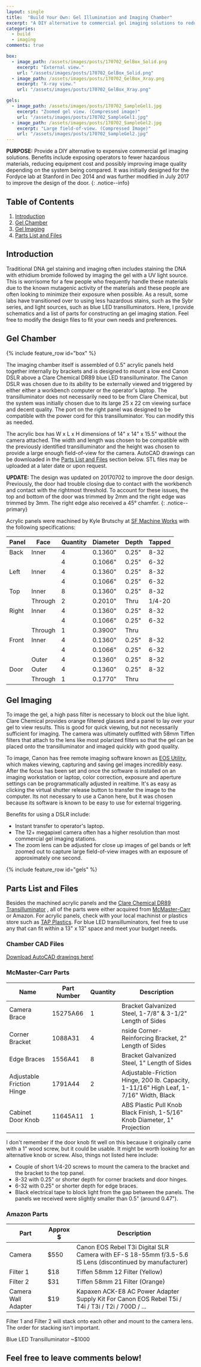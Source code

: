 ```yaml
---
layout: single
title:  "Build Your Own: Gel Illumination and Imaging Chamber"
excerpt: "A DIY alternative to commercial gel imaging solutions to reduce exposure to hazardous materials and reduce upfront equipment costs."
categories:
  - build
  - imaging
comments: true

box:
  - image_path: /assets/images/posts/170702_GelBox_Solid.png
    excerpt: "External view."
    url: "/assets/images/posts/170702_GelBox_Solid.png"
  - image_path: /assets/images/posts/170702_GelBox_Xray.png
    excerpt: "X-ray view."
    url: "/assets/images/posts/170702_GelBox_Xray.png"

gels:
  - image_path: /assets/images/posts/170702_SampleGel1.jpg
    excerpt: "Zoomed gel view. (Compressed image)"
    url: "/assets/images/posts/170702_SampleGel1.jpg"
  - image_path: /assets/images/posts/170702_SampleGel2.jpg
    excerpt: "Large field-of-view. (Compressed Image)"
    url: "/assets/images/posts/170702_SampleGel2.jpg"
---
```


**PURPOSE:** Provide a DIY alternative to expensive commercial gel imaging solutions. Benefits include exposing operators to fewer hazardous materials, reducing equipment cost and possibly improving image quality depending on the system being compared. It was initially designed for the Fordyce lab at Stanford in Dec 2014 and was further modified in July 2017 to improve the design of the door.
{: .notice--info}

## Table of Contents

1. [Introduction](#Introduction)
2. [Gel Chamber](#GelChamber)
3. [Gel Imaging](#GelImage)
4. [Parts List and Files](#PartsList)

## <a name="Introduction"></a>Introduction

Traditional DNA gel staining and imaging often includes staining the DNA with ethidium bromide followed by imaging the gel with a UV light source. This is worrisome for a few people who frequently handle these materials due to the known mutagenic activity of the materials and these people are often looking to minimize their exposure when possible. As a result, some labs have transitioned over to using less hazardous stains, such as the Sybr series, and light sources, such as blue LED transilluminators. Here, I provide schematics and a list of parts for constructing an gel imaging station. Feel free to modify the design files to fit your own needs and preferences.

## <a name="GelChamber"></a>Gel Chamber

{% include feature_row id="box" %}

The imaging chamber itself is assembled of 0.5" acrylic panels held together internally by brackets and is designed to mount a low end Canon DSLR above a Clare Chemical DR89 blue LED transilluminator. The Canon DSLR was chosen due to its ability to be externally viewed and triggered by either either a workbench computer or the operator's laptop. The transilluminator does not necessarily need to be from Clare Chemical, but the system was initially chosen due to its large 25 x 22 cm viewing surface and decent quality. The port on the right panel was designed to be compatible with the power cord for this transilluminator. You can modify this as needed.

The acrylic box has W x L x H dimensions of 14" x 14" x 15.5" without the camera attached. The width and length was chosen to be compatible with the previously identified transilluminator and the height was chosen to provide a large enough field-of-view for the camera. AutoCAD drawings can be downloaded in the [Parts List and Files](#PartsList) section below. STL files may be uploaded at a later date or upon request.

**UPDATE:** The design was updated on 20170702 to improve the door design. Previously, the door had trouble closing due to contact with the workbench and contact with the rightmost threshold. To account for these issues, the top and bottom of the door was trimmed by 2mm and the right edge was trimmed by 3mm. The right edge also received a 45&deg; chamfer.
{: .notice--primary}

Acrylic panels were machined by Kyle Brutschy at [SF Machine Works](http://www.sfmachineworks.com/) with the following specifications:

| Panel | Face  | Quantity | Diameter | Depth | Tapped |
|-------|-------|----------|----------|-------|--------|
| Back  | Inner |   4      |  0.1360"  | 0.25" | 8-32   |
|       |       |   4      |  0.1066" | 0.25" | 6-32   |
| Left  | Inner |   4      |  0.1360"  | 0.25" | 8-32   |
|       |       |   4      |  0.1066" | 0.25" | 6-32   |
| Top   | Inner |   8      |  0.1360"  | 0.25" | 8-32   |
|       | Through |   2      |  0.2010" | Thru | 1/4-20 |
| Right | Inner |   4      |  0.1360"  | 0.25" | 8-32   |
|       |       |   4      |  0.1066" | 0.25" | 6-32   |
|       | Through | 1      | 0.3900"   | Thru  |        |
| Front | Inner |   4      |  0.1360"  | 0.25" | 8-32   |
|       |       |   4      |  0.1066" | 0.25" | 6-32   |
|       | Outer |   4      |  0.1360"  | 0.25" | 8-32   |
| Door  | Outer |   4      |  0.1360"  | 0.25" | 8-32   |
|       | Through |   1      |  0.1770" | Thru |       |

## <a name="GelImaging"></a>Gel Imaging

To image the gel, a high pass filter is necessary to block out the blue light. Clare Chemical provides orange filtered glasses and a panel to lay over your gel to view results. This is good for quick viewing, but not necessarily sufficient for imaging. The camera was ultimately outfitted with 58mm Tiffen filters that attach to the lens like most polarized filters so that the gel can be placed onto the transilluminator and imaged quickly with good quality.

To image, Canon has free remote imaging software known as [EOS Utility](https://www.usa.canon.com/internet/portal/us/home/support/self-help-center/eos-utility), which makes viewing, capturing and saving gel images incredibly easy. After the focus has been set and once the software is installed on an imaging workstation or laptop, color correction, exposure and aperture settings can be programmatically adjusted in realtime. It's as easy as clicking the virtual shutter release button to transfer the image to the computer. Its not necessary to use a Canon here, but it was chosen because its software is known to be easy to use for external triggering.

Benefits for using a DSLR include:
* Instant transfer to operator's laptop.
* The 12+ megapixel camera often has a higher resolution than most commercial gel imaging stations.
* The zoom lens can be adjusted for close up images of gel bands or left zoomed out to capture large field-of-view images with an exposure of approximately one second.

{% include feature_row id="gels" %}

## <a name="PartsList"></a>Parts List and Files

Besides the machined acrylic panels and the [Clare Chemical DR89 Transilluminator](http://www.clarechemical.com/transilluminator.htm) , all of the parts were either acquired from [McMaster-Carr](https://www.mcmaster.com/) or Amazon. For acrylic panels, check with your local machinist or plastics store such as [TAP Plastics](https://www.tapplastics.com/about/locations). For blue LED transilluminators, feel free to use any that can fit within a 13" x 13" space and meet your budget needs.

### Chamber CAD Files

[Download AutoCAD drawings here!](/assets/images/posts/170702_GelChamber-Packaged.zip)

### McMaster-Carr Parts

| Name | Part Number | Quantity | Description |
|------|-------------|----------|-------------|
| Camera Brace | 15275A66 | 1 | Bracket Galvanized Steel, 1-7/8" & 3-1/2" Length of Sides |
| Corner Bracket | 1088A31 | 4 | nside Corner-Reinforcing Bracket, 2" Length of Sides |
| Edge Braces | 1556A41 | 8 | Bracket Galvanized Steel, 1" Length of Sides |
| Adjustable Friction Hinge | 1791A44 | 2 | Adjustable-Friction Hinge, 200 lb. Capacity, 1-11/16" High Leaf, 1-7/16" Width, Black |
| Cabinet Door Knob | 11645A11 | 1 | ABS Plastic Pull Knob Black Finish, 1-5/16" Knob Diameter, 1" Projection |

I don't remember if the door knob fit well on this because it originally came with a 1" wood screw, but it could be usable. It might be worth looking for an alternative knob or screw. Also, things not listed here include:
* Couple of short 1/4-20 screws to mount the camera to the bracket and the bracket to the top panel.
* 8-32 with 0.25" or shorter depth for corner brackets and door hinges.
* 6-32 with 0.25" or shorter depth for edge braces.
* Black electrical tape to block light from the gap between the panels. The panels we received were slightly smaller than 0.5" (around 0.47").

### Amazon Parts

| Part | Approx $ | Description |
|------|----------|-------------|
| Camera | $550   | Canon EOS Rebel T3i Digital SLR Camera with EF-S 18-55mm f/3.5-5.6 IS Lens (discontinued by manufacturer) |
| Filter 1 | $18 | Tiffen 58mm 12 Filter (Yellow) |
| Filter 2 | $31 | Tiffen 58mm 21 Filter (Orange) |
| Camera Wall Adapter | $19 | Kapaxen ACK-E8 AC Power Adapter Supply Kit For Canon EOS Rebel T5i / T4i / T3i / T2i / 700D / ... |

Filter 1 and Filter 2 will stack onto each other and mount to the camera lens. The order for stacking isn't important.

Blue LED Transilluminator ~$1000

## Feel free to leave comments below!
